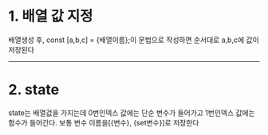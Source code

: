 # 1. 배열 값 지정
배열생성 후, const [a,b,c] = {배열이름};이 문법으로 작성하면 순서대로 a,b,c에 값이 저장된다

---
# 2. state
state는 배열겂을 가지는데 0번인덱스 값에는 단순 변수가 들어가고 1번인덱스 값에는 함수가 들어간다. 보통 변수 이름을[{변수}, {set변수}]로 저장한다